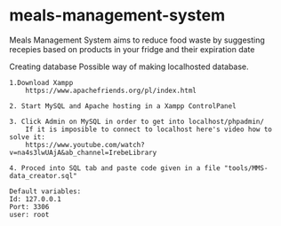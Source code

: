 # meals-management-system
Meals Management System aims to reduce food waste by suggesting recepies based on products in your fridge and their expiration date

Creating database
    Possible way of making localhosted database.

    1.Download Xampp
	    https://www.apachefriends.org/pl/index.html

    2. Start MySQL and Apache hosting in a Xampp ControlPanel

    3. Click Admin on MySQL in order to get into localhost/phpadmin/
	    If it is imposible to connect to localhost here's video how to solve it:
	    https://www.youtube.com/watch?v=na4s3lwUAjA&ab_channel=IrebeLibrary

    4. Proced into SQL tab and paste code given in a file "tools/MMS-data_creator.sql"

    Default variables:
    Id: 127.0.0.1
    Port: 3306
    user: root